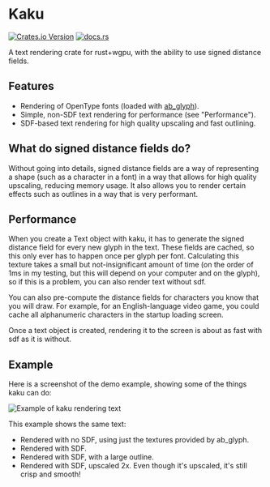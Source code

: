 # Kaku

[![Crates.io Version](https://img.shields.io/crates/v/kaku)](https://crates.io/crates/kaku)
[![docs.rs](https://img.shields.io/docsrs/kaku)](https://docs.rs/kaku/latest/kaku/)

A text rendering crate for rust+wgpu, with the ability to use signed distance fields.

## Features

- Rendering of OpenType fonts (loaded with [ab_glyph](https://github.com/alexheretic/ab-glyph)).
- Simple, non-SDF text rendering for performance (see "Performance").
- SDF-based text rendering for high quality upscaling and fast outlining.

## What do signed distance fields do?

Without going into details, signed distance fields are a way of representing a shape (such as a character in a font) in a way that allows for high quality upscaling, reducing memory usage. It also allows you to render certain effects such as outlines in a way that is very performant.

## Performance

When you create a Text object with kaku, it has to generate the signed distance field for every new glyph in the text. These fields are cached, so this only ever has to happen once per glyph per font. Calculating this texture takes a small but not-insignificant amount of time (on the order of 1ms in my testing, but this will depend on your computer and on the glyph), so if this is a problem, you can also render text without sdf.

You can also pre-compute the distance fields for characters you know that you will draw. For example, for an English-language video game, you could cache all alphanumeric characters in the startup loading screen.

Once a text object is created, rendering it to the screen is about as fast with sdf as it is without.

## Example

Here is a screenshot of the demo example, showing some of the things kaku can do:

![Example of kaku rendering text](https://github.com/villuna/kaku/blob/main/images/demo.png)

This example shows the same text:

- Rendered with no SDF, using just the textures provided by ab_glyph.
- Rendered with SDF.
- Rendered with SDF, with a large outline.
- Rendered with SDF, upscaled 2x. Even though it's upscaled, it's still crisp and smooth!
